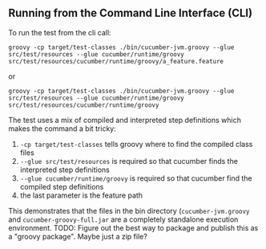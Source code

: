 ## Running from the Command Line Interface (CLI)

To run the test from the cli call:

    groovy -cp target/test-classes ./bin/cucumber-jvm.groovy --glue src/test/resources --glue cucumber/runtime/groovy src/test/resources/cucumber/runtime/groovy/a_feature.feature

or

    groovy -cp target/test-classes ./bin/cucumber-jvm.groovy --glue src/test/resources --glue cucumber/runtime/groovy src/test/resources/cucumber/runtime/groovy

The test uses a mix of compiled and interpreted step definitions which makes the command a bit tricky:

1. `-cp target/test-classes` tells groovy where to find the compiled class files
2. `--glue src/test/resources` is required so that cucumber finds the interpreted step definitions
3. `--glue cucumber/runtime/groovy` is required so that cucumber find the compiled step definitions
4. the last parameter is the feature path

This demonstrates that the files in the bin directory (`cucumber-jvm.groovy` and `cucumber-groovy-full.jar` are a completely standalone
execution environment. TODO: Figure out the best way to package and publish this as a "groovy package". Maybe just a zip file?
